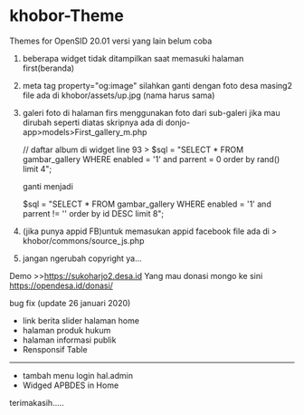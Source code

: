 # khobor-Theme
Themes for OpenSID 20.01 versi yang lain belum coba

 1. beberapa widget tidak ditampilkan saat memasuki halaman first(beranda)
2. meta tag property="og:image" silahkan ganti dengan foto desa masing2 file ada di khobor/assets/up.jpg (nama harus sama)
3. galeri foto di halaman firs menggunakan foto dari sub-galeri
   jika mau dirubah seperti diatas skripnya ada di
   donjo-app>models>First_gallery_m.php
   
   	// daftar album di widget
   line 93 > $sql = "SELECT * FROM gambar_gallery WHERE enabled = '1' and parrent = 0 order by rand() limit 4";
   
   ganti menjadi 
   
   $sql = "SELECT * FROM gambar_gallery WHERE enabled = '1' and  parrent != ''  order by id DESC limit 8";
   
4. (jika punya appid FB)untuk memasukan appid facebook file ada di > khobor/commons/source_js.php  

5. jangan ngerubah copyright ya...


Demo >>https://sukoharjo2.desa.id
Yang mau donasi mongo ke sini https://opendesa.id/donasi/

 bug fix (update 26 januari 2020)

- link berita slider halaman home
- halaman produk hukum
- halaman informasi publik
- Rensponsif Table

---------------------------------------

+ tambah menu login hal.admin
+ Widged APBDES in Home

terimakasih.....
